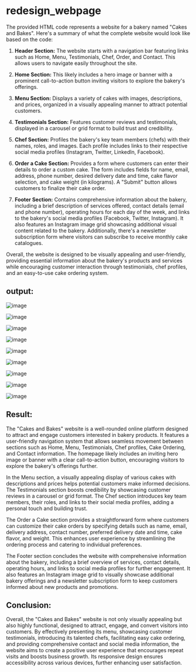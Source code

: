# redesign_webpage
The provided HTML code represents a website for a bakery named "Cakes and Bakes". Here's a summary of what the complete website would look like based on the code:

1. **Header Section:** The website starts with a navigation bar featuring links such as Home, Menu, Testimonials, Chef, Order, and Contact. This allows users to navigate easily throughout the site.

2. **Home Section:** This likely includes a hero image or banner with a prominent call-to-action button inviting visitors to explore the bakery's offerings.

3. **Menu Section:** Displays a variety of cakes with images, descriptions, and prices, organized in a visually appealing manner to attract potential customers.

4. **Testimonials Section:** Features customer reviews and testimonials, displayed in a carousel or grid format to build trust and credibility.

5. **Chef Section:** Profiles the bakery's key team members (chefs) with their names, roles, and images. Each profile includes links to their respective social media profiles (Instagram, Twitter, LinkedIn, Facebook).

6. **Order a Cake Section:** Provides a form where customers can enter their details to order a custom cake. The form includes fields for name, email, address, phone number, desired delivery date and time, cake flavor selection, and cake weight (in kilograms). A "Submit" button allows customers to finalize their cake order.

7. **Footer Section:** Contains comprehensive information about the bakery, including a brief description of services offered, contact details (email and phone number), operating hours for each day of the week, and links to the bakery's social media profiles (Facebook, Twitter, Instagram). It also features an Instagram image grid showcasing additional visual content related to the bakery. Additionally, there's a newsletter subscription form where visitors can subscribe to receive monthly cake catalogues.

Overall, the website is designed to be visually appealing and user-friendly, providing essential information about the bakery's products and services while encouraging customer interaction through testimonials, chef profiles, and an easy-to-use cake ordering system.

## output:




![image](https://github.com/user-attachments/assets/9c5d393f-7fd3-435d-8afa-609708ae7b82)

![image](https://github.com/user-attachments/assets/64bb992a-9a41-4f5e-8ed3-5da135025f6a)

![image](https://github.com/user-attachments/assets/19c78852-0fc8-49f0-9d89-3fd0b4b301ee)

![image](https://github.com/user-attachments/assets/93775824-9bb1-4cef-9db9-047b26a2a57a)

![image](https://github.com/user-attachments/assets/0fe40571-9946-40fa-9489-99331760af81)

![image](https://github.com/user-attachments/assets/1aeefd91-249e-4400-a7e3-8ac2acf8a149)

![image](https://github.com/user-attachments/assets/fa2636b4-2f64-4f02-ad20-d8fa90a46864)

![image](https://github.com/user-attachments/assets/d6f78ed4-35ba-4bf2-851a-cf67449e5cf6)

![image](https://github.com/user-attachments/assets/dea9d3a0-8466-4820-9edf-5e920439af11)







## Result:
The "Cakes and Bakes" website is a well-rounded online platform designed to attract and engage customers interested in bakery products. It features a user-friendly navigation system that allows seamless movement between sections such as Home, Menu, Testimonials, Chef profiles, Cake Ordering, and Contact information. The homepage likely includes an inviting hero image or banner with a clear call-to-action button, encouraging visitors to explore the bakery's offerings further.

In the Menu section, a visually appealing display of various cakes with descriptions and prices helps potential customers make informed decisions. The Testimonials section boosts credibility by showcasing customer reviews in a carousel or grid format. The Chef section introduces key team members, their roles, and links to their social media profiles, adding a personal touch and building trust.

The Order a Cake section provides a straightforward form where customers can customize their cake orders by specifying details such as name, email, delivery address, contact number, preferred delivery date and time, cake flavor, and weight. This enhances user experience by streamlining the ordering process and catering to individual preferences.

The Footer section concludes the website with comprehensive information about the bakery, including a brief overview of services, contact details, operating hours, and links to social media profiles for further engagement. It also features an Instagram image grid to visually showcase additional bakery offerings and a newsletter subscription form to keep customers informed about new products and promotions.

## Conclusion:
Overall, the "Cakes and Bakes" website is not only visually appealing but also highly functional, designed to attract, engage, and convert visitors into customers. By effectively presenting its menu, showcasing customer testimonials, introducing its talented chefs, facilitating easy cake ordering, and providing comprehensive contact and social media information, the website aims to create a positive user experience that encourages repeat visits and boosts business growth. Its responsive design ensures accessibility across various devices, further enhancing user satisfaction.





